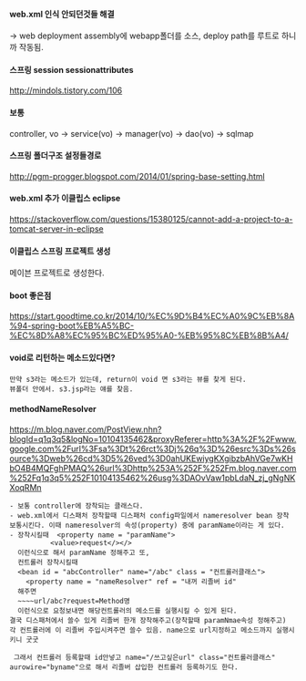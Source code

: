 #### web.xml 인식 안되던것들 해결
-> web deployment assembly에 webapp폴더를 소스, deploy path를 루트로 하니까 작동됨.
#### 스프링 session sessionattributes
http://mindols.tistory.com/106

#### 보통
controller, vo -> service(vo) -> manager(vo) -> dao(vo) -> sqlmap

#### 스프링 폴더구조 설정들경로
http://pgm-progger.blogspot.com/2014/01/spring-base-setting.html

#### web.xml 추가 이클립스 eclipse
https://stackoverflow.com/questions/15380125/cannot-add-a-project-to-a-tomcat-server-in-eclipse
#### 이클립스 스프링 프로젝트 생성
메이븐 프로젝트로 생성한다.   
#### boot 좋은점
https://start.goodtime.co.kr/2014/10/%EC%9D%B4%EC%A0%9C%EB%8A%94-spring-boot%EB%A5%BC-%EC%8D%A8%EC%95%BC%ED%95%A0-%EB%95%8C%EB%8B%A4/
#### void로 리턴하는 메소드있다면?
````
만약 s3라는 메소드가 있는데, return이 void 면 s3라는 뷰를 찾게 된다. 
뷰폴더 안에서. s3.jsp라는 얘를 찾음.
````

#### methodNameResolver
https://m.blog.naver.com/PostView.nhn?blogId=q1q3q5&logNo=10104135462&proxyReferer=http%3A%2F%2Fwww.google.com%2Furl%3Fsa%3Dt%26rct%3Dj%26q%3D%26esrc%3Ds%26source%3Dweb%26cd%3D5%26ved%3D0ahUKEwiygKXgibzbAhVGe7wKHbO4B4MQFghPMAQ%26url%3Dhttp%253A%252F%252Fm.blog.naver.com%252Fq1q3q5%252F10104135462%26usg%3DAOvVaw1pbLdaN_zj_gNgNKXoqRMn
````
- 보통 controller에 장착되는 클래스다. 
- web.xml에서 디스패처 장착할때 디스패처 config파일에서 nameresolver bean 장착 보통시킨다. 이때 nameresolver의 속성(property) 중에 paramName이라는 게 있다. 
- 장착시킬때  <property name = "paramName">
          <value>request</></>
  이런식으로 해서 paramName 정해주고 또,
  컨트롤러 장착시킬때 
  <bean id = "abcController" name="/abc" class = "컨트롤러클래스">
    <property name = "nameResolver" ref = "내꺼 리졸버 id"
  해주면
  ~~~~url/abc?request=Method명
  이런식으로 요청보내면 해당컨트롤러의 메소드를 실행시킬 수 있게 된다. 
결국 디스패처에서 쓸수 있게 리졸버 한개 장착해주고(장착할때 paramNmae속성 정해주고) 각 컨트롤러에 이 리졸버 주입시켜주면 쓸수 있음. name으로 url지정하고 메소드까지 실행시키니 굿굿 

 그래서 컨트롤러 등록할때 id안넣고 name="/쓰고싶은url" class="컨트롤러클래스" aurowire="byname"으로 해서 리졸버 삽입한 컨트롤러 등록하기도 한다.
````
